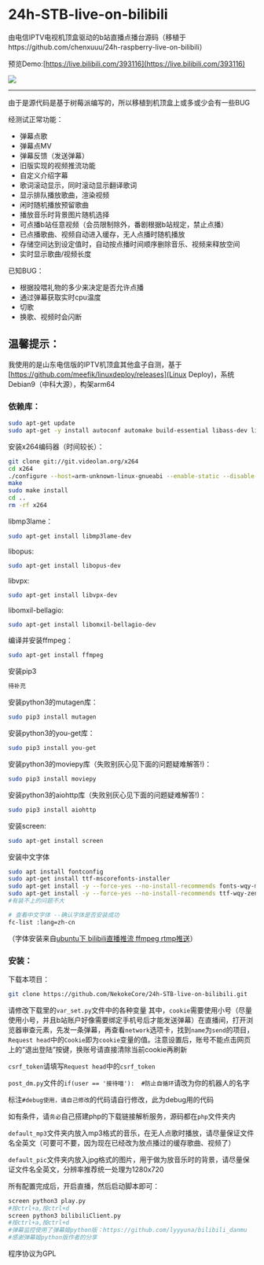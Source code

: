 # 24h-STB-live-on-bilibili

由电信IPTV电视机顶盒驱动的b站直播点播台源码（移植于https://github.com/chenxuuu/24h-raspberry-live-on-bilibili）

预览Demo:[https://live.bilibili.com/393116](https://live.bilibili.com/393116)

![](https://github.com/NekokeCore/24h-STB-live-on-bilibili/raw/master/demo.jpg)

-------
由于是源代码是基于树莓派编写的，所以移植到机顶盒上或多或少会有一些BUG

经测试正常功能：

- 弹幕点歌
- 弹幕点MV
- 弹幕反馈（发送弹幕）
- 旧版实现的视频推流功能
- 自定义介绍字幕
- 歌词滚动显示，同时滚动显示翻译歌词
- 显示排队播放歌曲，渲染视频
- 闲时随机播放预留歌曲
- 播放音乐时背景图片随机选择
- 可点播b站任意视频（会员限制除外，番剧根据b站规定，禁止点播）
- 已点播歌曲、视频自动进入缓存，无人点播时随机播放
- 存储空间达到设定值时，自动按点播时间顺序删除音乐、视频来释放空间
- 实时显示歌曲/视频长度


已知BUG：

- 根据投喂礼物的多少来决定是否允许点播
- 通过弹幕获取实时cpu温度
- 切歌
- 换歌、视频时会闪断

## 温馨提示：

我使用的是山东电信版的IPTV机顶盒其他盒子自测，基于[https://github.com/meefik/linuxdeploy/releases](Linux Deploy)，系统Debian9（中科大源），构架arm64

### 依赖库：

```Bash
sudo apt-get update
sudo apt-get -y install autoconf automake build-essential libass-dev libfreetype6-dev libtheora-dev libtool libvorbis-dev pkg-config texinfo wget zlib1g-dev
```

安装x264编码器（时间较长）：

```Bash
git clone git://git.videolan.org/x264
cd x264
./configure --host=arm-unknown-linux-gnueabi --enable-static --disable-opencl --enable-shared
make
sudo make install
cd ..
rm -rf x264
```

libmp3lame：

```Bash
sudo apt-get install libmp3lame-dev
```

libopus:

```Bash
sudo apt-get install libopus-dev
```

libvpx:

```Bash
sudo apt-get install libvpx-dev
```

libomxil-bellagio:

```Bash
sudo apt-get install libomxil-bellagio-dev
```

编译并安装ffmpeg：

```Bash
sudo apt-get install ffmpeg
```

安装pip3
```Bash
待补充
```

安装python3的mutagen库：

```Bash
sudo pip3 install mutagen
```

安装python3的you-get库：

```Bash
sudo pip3 install you-get
```

安装python3的moviepy库（失败别灰心见下面的问题疑难解答!)：

```Bash
sudo pip3 install moviepy
```

安装python3的aiohttp库（失败别灰心见下面的问题疑难解答!)：

```Bash
sudo pip3 install aiohttp
```

安装screen:

```Bash
sudo apt-get install screen
```

安装中文字体

```Bash
sudo apt install fontconfig
sudo apt-get install ttf-mscorefonts-installer
sudo apt-get install -y --force-yes --no-install-recommends fonts-wqy-microhei
sudo apt-get install -y --force-yes --no-install-recommends ttf-wqy-zenhei
#有装不上的问题不大

# 查看中文字体 --确认字体是否安装成功
fc-list :lang=zh-cn
```

（字体安装来自[ubuntu下 bilibili直播推流 ffmpeg rtmp推送](https://ppx.ink/2.ppx)）

### 安装：

下载本项目：

```Bash
git clone https://github.com/NekokeCore/24h-STB-live-on-bilibili.git
```

请修改下载里的`var_set.py`文件中的各种变量
其中，`cookie`需要使用小号（尽量使用小号，并且b站账户好像需要绑定手机号后才能发送弹幕）在直播间，打开浏览器审查元素，先发一条弹幕，再查看`network`选项卡，找到`name`为`send`的项目，`Request head`中的`Cookie`即为`cookie`变量的值。注意设置后，账号不能点击网页上的“退出登陆”按键，换账号请直接清除当前cookie再刷新

`csrf_token`请填写`Request head`中的`csrf_token`

`post_dm.py`文件的`if(user == '接待喵'):  #防止自循环`请改为你的机器人的名字

标注`#debug使用，请自己修改`的代码请自行修改，此为debug用的代码

如有条件，请`务必`自己搭建php的下载链接解析服务，源码都在`php`文件夹内

`default_mp3`文件夹内放入mp3格式的音乐，在无人点歌时播放，请尽量保证文件名全英文（可要可不要，因为现在已经改为放点播过的缓存歌曲、视频了）

`default_pic`文件夹内放入jpg格式的图片，用于做为放音乐时的背景，请尽量保证文件名全英文，分辨率推荐统一处理为1280x720

所有配置完成后，开启直播，然后启动脚本即可：

```Bash
screen python3 play.py
#按ctrl+a,按ctrl+d
screen python3 bilibiliClient.py
#按ctrl+a,按ctrl+d
#弹幕监控使用了弹幕姬python版：https://github.com/lyyyuna/bilibili_danmu
#感谢弹幕姬python版作者的分享
```

程序协议为GPL
